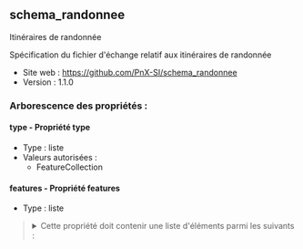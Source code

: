 <MenuSchema />

## schema_randonnee

Itinéraires de randonnée

Spécification du fichier d'échange relatif aux itinéraires de randonnée

- Site web : https://github.com/PnX-SI/schema_randonnee
- Version : 1.1.0

### Arborescence des propriétés :

#### type - Propriété type
- Type : liste
- Valeurs autorisées :
   - FeatureCollection

#### features - Propriété features
- Type : liste

<blockquote>
<details>

<summary>Cette propriété doit contenir une liste d'éléments parmi les suivants :</summary>

#### GeoJSON Feature - Propriété features
- Valeur optionnelle
- Type : dictionnaire (clés-valeurs)

<blockquote>
<details>

<summary>Cet objet doit contenir les champs suivants :</summary>

#### type - Propriété type
- Type : liste
- Valeurs autorisées :
   - Feature

#### properties - Propriété properties
- Type : dictionnaire (clés-valeurs)

<blockquote>
<details>

<summary>Cet objet doit contenir les champs suivants :</summary>

#### Identifiant de l’objet dans sa BDD source - Propriété id_local
> *Exemple : 37037*
- Valeur optionnelle
- Type : chaîne de caractères

#### Structure(s) productrice(s) de l'itinéraire - Propriété producteur
> *Exemple : Parc national des Cévennes*
- Valeur optionnelle
- Type : chaîne de caractères

#### Contact de la structure publicatrice du jeu de données - Propriété contact
> *Exemple : contact@cevennes-parcnational.fr*
- Valeur optionnelle
- Type : chaîne de caractères ou vide

#### Identifiant unique de type UUID - Propriété uuid
> *Description : Identifiant unique généré de préférence par la BDD source*<br>
> *Exemple : 123e4567-e89b-12d3-a456-426614174000*
- Valeur optionnelle
- Type : chaîne de caractères ou vide

#### URL de la fiche source de l'itinéraire - Propriété url
> *Exemple : https://destination.cevennes-parcnational.fr/sentiers-de-decouverte/mas-cevenol-de-la-roquette/*
- Valeur optionnelle
- Type : chaîne de caractères ou vide

#### Identifiant de la relation OSM correspondante - Propriété id_osm
> *Exemple : 1913426*
- Valeur optionnelle
- Type : nombre entier ou vide

#### Nom de l'itinéraire - Propriété nom_itineraire
> *Exemple : Mas cévenol de la Roquette*
- Valeur optionnelle
- Type : chaîne de caractères

#### Pratique de l'itinéraire - Propriété pratique
> *Exemple : pédestre*
- Valeur optionnelle
- Type : chaîne de caractères
- Valeurs autorisées :
   - pédestre
   - trail
   - VTT
   - cyclo
   - gravel
   - équestre
   - ski de fond
   - ski de rando
   - raquettes
   - autre

#### Type d'itinéraire - Propriété type_itineraire
> *Description : Défini en fonction des points de départ et d'arrivée de l'itinéraire.*<br>
> *Exemple : boucle*
- Valeur optionnelle
- Type : chaîne de caractères ou vide
- Valeurs autorisées :
   - aller-retour
   - boucle
   - aller simple
   - itinérance
   - étape

#### Noms des communes traversées par l'itinéraire - Propriété communes_nom
> *Exemple : Molezon, Florac, Cocurès*
- Valeur optionnelle
- Type : chaîne de caractères ou vide

#### Codes INSEE des communes traversées par l'itinéraire - Propriété communes_code
> *Exemple : 48098, 48061, 48050*
- Valeur optionnelle
- Type : chaîne de caractères ou vide

#### Nom du point de départ - Propriété depart
> *Exemple : Devant l'office de tourisme de Florac*
- Valeur optionnelle
- Type : chaîne de caractères

#### Nom du point d'arrivée - Propriété arrivee
> *Exemple : Devant l'office de tourisme de Florac*
- Valeur optionnelle
- Type : chaîne de caractères

#### Durée de l'itinéraire en heures - Propriété duree
> *Exemple : 2*
- Valeur optionnelle
- Type : nombre ou vide

#### Balisage(s) utilisé(s) sur l'itinéraire - Propriété balisage
> *Exemple : GR, GRP, PNC*
- Valeur optionnelle
- Type : chaîne de caractères ou vide

#### Longueur de l'itinéraire (en mètres) - Propriété longueur
> *Exemple : 2300*
- Valeur optionnelle
- Type : nombre ou vide

#### Difficulté de l'itinéraire - Propriété difficulte
> *Description : Selon l'échelle de la plateforme source des données, prend généralement en compte la longueur, le dénivelé et la cotation technique de l'itinéraire*<br>
> *Exemple : Très facile*
- Valeur optionnelle
- Type : chaîne de caractères ou vide

#### Altitude maximum de l'itinéraire (en mètres) - Propriété altitude_max
> *Exemple : 638*
- Valeur optionnelle
- Type : nombre entier ou vide

#### Altitude minimum de l'itinéraire (en mètres) - Propriété altitude_min
> *Exemple : 504*
- Valeur optionnelle
- Type : nombre entier ou vide

#### Dénivelé positif de l'itinéraire (en mètres) - Propriété denivele_positif
> *Exemple : 159*
- Valeur optionnelle
- Type : nombre entier ou vide

#### Dénivelé négatif de l'itinéraire (en mètres) - Propriété denivele_negatif
> *Exemple : 159*
- Valeur optionnelle
- Type : nombre entier ou vide

#### Description détaillée (pas à pas) du tracé de l'itinéraire - Propriété instructions
> *Exemple : Au parking, prendre la route sur 300 m pour trouver la première balise. Après la balise numéro 2, quitter la route à gauche par le sentier étroit, pouvant être glissant après la pluie*
- Valeur optionnelle
- Type : chaîne de caractères

#### Présentation détaillée de l'itinéraire - Propriété presentation
> *Description : Description des particularités de l'itinéraire : paysages, patrimoines, ambiance...*<br>
> *Exemple : Ce sentier permet de découvrir un vallon à l’écart des grands axes de circulation, très évocateur de l’ambiance particulière des hautes vallées cévenoles du versant méditerranéen. Du moulin jusqu'à l'ensemble des habitations à mi-versant, le sentier grimpe à l'ombre des chênes verts et des châtaigniers, dans la fraîcheur du valat. Cette promenade est l'occasion de comprendre comment les Cévenols ont géré et valorisé cet environnement. De l'art de bâtir aux aménagements hydrauliques, toutes les composantes de l'organisation traditionnelle de l'espace sont évoquées dans un site au caractère préservé.*
- Valeur optionnelle
- Type : chaîne de caractères ou vide

#### Présentation courte résumant l'itinéraire - Propriété presentation_courte
> *Exemple : Ce sentier, niché au creux d'une vallée au charme préservé, est idéal pour imaginer le passé et mieux comprendre la vie d'aujourd'hui en Cévennes.*
- Valeur optionnelle
- Type : chaîne de caractères ou vide

#### Thèmes ou mots-clefs caractérisant l'itinéraire - Propriété themes
> *Exemple : Architecture et village, Causses et Cévennes / UNESCO*
- Valeur optionnelle
- Type : chaîne de caractères ou vide

#### Recommandations sur l'itinéraire - Propriété recommandations
> *Description : Information sur les passages difficiles, la sécurité, les points de vigilance et l'équipement nécessaire*<br>
> *Exemple : En été, sentier à réaliser de préférence le matin. Passages glissants par temps pluvieux. L’itinéraire que vous allez suivre chemine à travers plusieurs propriétés privées. Ne vous écartez pas de l’itinéraire balisé. Sa mise à disposition repose sur votre discrétion. Les randonnées équestre et à VTT ne sont pas autorisées ou adaptées sur les sentiers d'interprétation.*
- Valeur optionnelle
- Type : chaîne de caractères ou vide

#### Accessibilité de l'itinéraire à des publics particuliers - Propriété accessibilite
> *Exemple : Aménagements PMR*
- Valeur optionnelle
- Type : chaîne de caractères ou vide

#### Informations sur les accès routiers - Propriété acces_routier
> *Exemple : D 983 jusqu'à Pont-Ravagers, (à 12 km de Barre-des-Cévennes et 2 km de Sainte-Croix-Vallée-Française). À Pont-Ravagers, prendre la voie communale (panneau route étroite et sinueuse) qui mène au hameau de Trabassac. Environ 10 minutes de voiture depuis Pont-Ravagers*
- Valeur optionnelle
- Type : chaîne de caractères ou vide

#### Informations sur les accès en transports en commun - Propriété transports_commun
> *Exemple : Navettes en juillet et août depuis tel village, informations sur le site de l'Office du Tourisme*
- Valeur optionnelle
- Type : chaîne de caractères ou vide

#### Informations sur le parking - Propriété parking_info
> *Exemple : Parking du sentier, sur la voie communale qui mène de Pont-Ravagers à Trabassac*
- Valeur optionnelle
- Type : chaîne de caractères ou vide

#### Localisation du parking - Propriété parking_geometrie
> *Description : Coordonnées géographiques du parking au format WKT avec une projection EPSG:4326 (wgs84)*<br>
> *Exemple : POINT(3.71589, 44.22073)*
- Valeur optionnelle
- Type : chaîne de caractères ou vide

#### Date de création de l'itinéraire dans sa BDD source (AAAA-MM-JJ) - Propriété date_creation
> *Exemple : 2015-09-24*
- Valeur optionnelle
- Type : chaîne de caractères ou vide
- Motif : `[12]\d{3}-(0[1-9]|1[0-2])-(0[1-9]|[12]\d|3[01])`

#### Date de dernière modification de l'itinéraire dans sa BDD source (AAAA-MM-JJ) - Propriété date_modification
> *Exemple : 2018-06-18*
- Valeur optionnelle
- Type : chaîne de caractères ou vide
- Motif : `[12]\d{3}-(0[1-9]|1[0-2])-(0[1-9]|[12]\d|3[01])`

#### Type de média - Propriété type_media
> *Exemple : audio*
- Valeur optionnelle
- Type : chaîne de caractères ou vide
- Valeurs autorisées :
   - image
   - video
   - texte
   - audio
   - pdf
   - autre

#### URL du média - Propriété url
> *Exemple : https://geotrek-admin.cevennes-parcnational.net/media/paperclip/trekking_trek/37037/08664.jpg*
- Valeur optionnelle
- Type : chaîne de caractères

#### Titre du média - Propriété titre
> *Exemple : La Roquette*
- Valeur optionnelle
- Type : chaîne de caractères ou vide

#### Auteur du média - Propriété auteur
> *Exemple : © Olivier Prohin*
- Valeur optionnelle
- Type : chaîne de caractères ou vide

#### Licence d'utilisation du média - Propriété licence
> *Exemple : Propriétaire*
- Valeur optionnelle
- Type : chaîne de caractères ou vide

#### id_local de l'itinéraire parent dans sa BDD source - Propriété itineraire_parent
> *Description : Dans le cadre d'une itinérance, l'itinéraire parent est celui qui contient les itinéraires enfants, ou étapes*<br>
> *Exemple : 256*
- Valeur optionnelle
- Type : chaîne de caractères ou vide

#### Types de sol sur lesquels se parcourt l'itinéraire - Propriété type_sol
> *Exemple : bitume, terre*
- Valeur optionnelle
- Type : chaîne de caractères ou vide

#### Inscription au PDIPR - Propriété pdipr_inscription
> *Exemple : True*
- Valeur optionnelle
- Type : booléen ou vide

#### Date d'inscription au PDIPR (AAAA-MM-JJ) - Propriété pdipr_date_inscription
> *Exemple : 2019-05-07*
- Valeur optionnelle
- Type : chaîne de caractères ou vide
- Motif : `[12]\d{3}-(0[1-9]|1[0-2])-(0[1-9]|[12]\d|3[01])`

</details>
</blockquote>

#### geometry - Propriété geometry
- Type : dictionnaire (clés-valeurs)

<blockquote>
<details>

<summary>Cet objet doit contenir les champs suivants :</summary>

#### type - Propriété type
- Type : liste
- Valeurs autorisées :
   - LineString

</details>
</blockquote>

</details>
</blockquote>

</details>
</blockquote>

